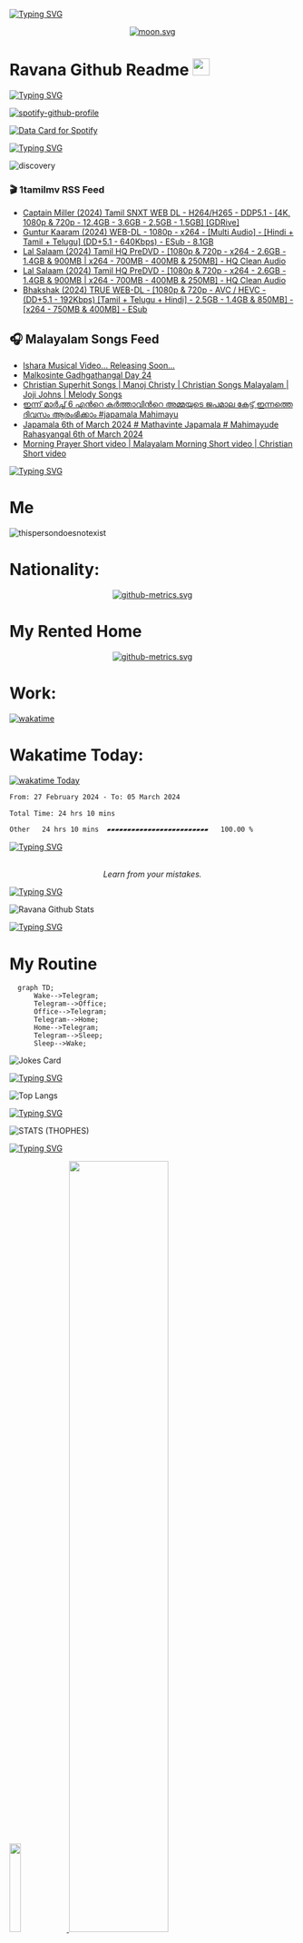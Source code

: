 [![Typing SVG](https://readme-typing-svg.herokuapp.com?font=Fira+Code&duration=1000&pause=2000&color=9400D3&multiline=true&width=1500&height=114&lines=%3D%3D%3D%3D%3D%3D%3D%3D%3D%3D%3D%3D%3D%3D%3D%3D%3D%3D%3D%3D%3D%3D%3D%3D%3D%3D%3D%3D%3D%3D%3D%3D%3D%3D%3D%3D%3D%3D%3D%3D%3D%3D%3D%3D%3D%3D%3D%3D%3D%3D%3D%3D%3D%3D%3D%3D%3D%3D%3D%3D%3D%3D%3D%3D%3D%3D%3D%3D%3D%3D%3D%3D%3D%3D%3D%3D%3D%3D%3D%3D%3D%3D%3D%3D%3D%3D%3D%3D%3D%3D%3D%3D%3D%3D%3D%3D%3D%3D%3D%3D%3D%3D%3D%3D%3D%3D%3D%3D%3D%3D%3D%3D%3D%3D%3D%3D%3D%3D%3D%3D%3D%3D%3D%3D%3D%3D%3D%3D%3D%3D%3D%3D)](https://git.io/typing-svg)

<div align="center">
<a href="https://moon-svg.minung.dev">
    <img src="https://moon-svg.minung.dev/moon.svg?theme=basic&rotate=0" alt="moon.svg" />
  </a>
</div>

# Ravana Github Readme <img width="30" alt="prem" src="https://user-images.githubusercontent.com/47528708/184485159-eb187755-3860-4024-84e0-36e3194f9dac.gif">

[![Typing SVG](https://readme-typing-svg.herokuapp.com?font=Fira+Code&duration=1000&pause=2000&color=4B0082&multiline=true&width=1500&height=114&lines=%3D%3D%3D%3D%3D%3D%3D%3D%3D%3D%3D%3D%3D%3D%3D%3D%3D%3D%3D%3D%3D%3D%3D%3D%3D%3D%3D%3D%3D%3D%3D%3D%3D%3D%3D%3D%3D%3D%3D%3D%3D%3D%3D%3D%3D%3D%3D%3D%3D%3D%3D%3D%3D%3D%3D%3D%3D%3D%3D%3D%3D%3D%3D%3D%3D%3D%3D%3D%3D%3D%3D%3D%3D%3D%3D%3D%3D%3D%3D%3D%3D%3D%3D%3D%3D%3D%3D%3D%3D%3D%3D%3D%3D%3D%3D%3D%3D%3D%3D%3D%3D%3D%3D%3D%3D%3D%3D%3D%3D%3D%3D%3D%3D%3D%3D%3D%3D%3D%3D%3D%3D%3D%3D%3D%3D%3D%3D%3D%3D%3D%3D%3D)](https://git.io/typing-svg)

[![spotify-github-profile](https://spotify-github-profile.vercel.app/api/view?uid=31rfzgmuvvewegdlxvlev4ynz4vu&cover_image=true&theme=natemoo-re&bar_color=000000&bar_color_cover=true)](https://github.com/ravana69)

<a href="https://data-card-for-spotify.herokuapp.com/api/card?user_id=31rfzgmuvvewegdlxvlev4ynz4vu">
  <img src="https://data-card-for-spotify.herokuapp.com/api/card?user_id=31rfzgmuvvewegdlxvlev4ynz4vu" alt="Data Card for Spotify">
</a>

[![Typing SVG](https://readme-typing-svg.herokuapp.com?font=Fira+Code&duration=1000&pause=2000&color=0000FF&multiline=true&width=1500&height=114&lines=%3D%3D%3D%3D%3D%3D%3D%3D%3D%3D%3D%3D%3D%3D%3D%3D%3D%3D%3D%3D%3D%3D%3D%3D%3D%3D%3D%3D%3D%3D%3D%3D%3D%3D%3D%3D%3D%3D%3D%3D%3D%3D%3D%3D%3D%3D%3D%3D%3D%3D%3D%3D%3D%3D%3D%3D%3D%3D%3D%3D%3D%3D%3D%3D%3D%3D%3D%3D%3D%3D%3D%3D%3D%3D%3D%3D%3D%3D%3D%3D%3D%3D%3D%3D%3D%3D%3D%3D%3D%3D%3D%3D%3D%3D%3D%3D%3D%3D%3D%3D%3D%3D%3D%3D%3D%3D%3D%3D%3D%3D%3D%3D%3D%3D%3D%3D%3D%3D%3D%3D%3D%3D%3D%3D%3D%3D%3D%3D%3D%3D%3D%3D)](https://git.io/typing-svg)

![discovery](https://raw.githubusercontent.com/ravana69/ravana69/main/images/Discovery.webp)

### 🎬 1tamilmv RSS Feed

<!-- BLOG-POST-LIST:START -->
- [Captain Miller &lpar;2024&rpar; Tamil SNXT WEB DL - H264/H265 - DDP5.1 - [4K, 1080p &amp; 720p - 12.4GB - 3.6GB - 2.5GB - 1.5GB] [GDRive]](https://www.1tamilmv.world/index.php?/forums/topic/128037-captain-miller-2024-tamil-snxt-web-dl-h264h265-ddp51-4k-1080p-720p-124gb-36gb-25gb-15gb-gdrive/&do=findComment&comment=360751)
- [Guntur Kaaram &lpar;2024&rpar; WEB-DL - 1080p - x264 - [Multi Audio] - [Hindi + Tamil + Telugu] &lpar;DD+5.1 - 640Kbps&rpar; - ESub - 8.1GB](https://www.1tamilmv.world/index.php?/forums/topic/177804-guntur-kaaram-2024-web-dl-1080p-x264-multi-audio-hindi-tamil-telugu-dd51-640kbps-esub-81gb/&do=findComment&comment=360750)
- [Lal Salaam &lpar;2024&rpar; Tamil HQ PreDVD - [1080p &amp; 720p - x264 - 2.6GB - 1.4GB &amp; 900MB | x264 - 700MB - 400MB &amp; 250MB] - HQ Clean Audio](https://www.1tamilmv.world/index.php?/forums/topic/177792-lal-salaam-2024-tamil-hq-predvd-1080p-720p-x264-26gb-14gb-900mb-x264-700mb-400mb-250mb-hq-clean-audio/&do=findComment&comment=360749)
- [Lal Salaam &lpar;2024&rpar; Tamil HQ PreDVD - [1080p &amp; 720p - x264 - 2.6GB - 1.4GB &amp; 900MB | x264 - 700MB - 400MB &amp; 250MB] - HQ Clean Audio](https://www.1tamilmv.world/index.php?/forums/topic/177792-lal-salaam-2024-tamil-hq-predvd-1080p-720p-x264-26gb-14gb-900mb-x264-700mb-400mb-250mb-hq-clean-audio/&do=findComment&comment=360748)
- [Bhakshak &lpar;2024&rpar; TRUE WEB-DL - [1080p &amp; 720p - AVC / HEVC - &lpar;DD+5.1 - 192Kbps&rpar; [Tamil + Telugu + Hindi] - 2.5GB - 1.4GB &amp; 850MB] - [x264 - 750MB &amp; 400MB] - ESub](https://www.1tamilmv.world/index.php?/forums/topic/177803-bhakshak-2024-true-web-dl-1080p-720p-avc-hevc-dd51-192kbps-tamil-telugu-hindi-25gb-14gb-850mb-x264-750mb-400mb-esub/&do=findComment&comment=360747)
<!-- BLOG-POST-LIST:END -->

## 🎧 Malayalam Songs Feed
<!-- BLOGPOSTS:START -->
- [Ishara Musical Video... Releasing Soon...](https://www.youtube.com/watch?v=SySa5mmOUAE)
- [Malkosinte Gadhgathangal Day 24](https://www.youtube.com/watch?v=-qZgjd7jIkw)
- [Christian Superhit Songs | Manoj Christy | Christian Songs Malayalam | Joji Johns | Melody Songs](https://www.youtube.com/watch?v=ARivoyLE4hQ)
- [ഇന്ന് മാർച്ച്  6 എൻറെ കർത്താവിൻറെ അമ്മയുടെ ജപമാല കേട്ട് ഇന്നത്തെ ദിവസം ആരംഭിക്കാം #japamala Mahimayu](https://www.youtube.com/watch?v=KY61nNdBKNo)
- [Japamala 6th of March 2024 # Mathavinte Japamala # Mahimayude Rahasyangal 6th of March 2024](https://www.youtube.com/watch?v=DhbvM_k1YJo)
- [Morning Prayer Short video | Malayalam Morning Short video | Christian Short video](https://www.youtube.com/watch?v=q5qV_qcwfFQ)
<!-- BLOGPOSTS:END -->

[![Typing SVG](https://readme-typing-svg.herokuapp.com?font=Fira+Code&duration=1000&pause=2000&color=00FF00&multiline=true&width=1500&height=114&lines=%3D%3D%3D%3D%3D%3D%3D%3D%3D%3D%3D%3D%3D%3D%3D%3D%3D%3D%3D%3D%3D%3D%3D%3D%3D%3D%3D%3D%3D%3D%3D%3D%3D%3D%3D%3D%3D%3D%3D%3D%3D%3D%3D%3D%3D%3D%3D%3D%3D%3D%3D%3D%3D%3D%3D%3D%3D%3D%3D%3D%3D%3D%3D%3D%3D%3D%3D%3D%3D%3D%3D%3D%3D%3D%3D%3D%3D%3D%3D%3D%3D%3D%3D%3D%3D%3D%3D%3D%3D%3D%3D%3D%3D%3D%3D%3D%3D%3D%3D%3D%3D%3D%3D%3D%3D%3D%3D%3D%3D%3D%3D%3D%3D%3D%3D%3D%3D%3D%3D%3D%3D%3D%3D%3D%3D%3D%3D%3D%3D%3D%3D%3D)](https://git.io/typing-svg)

# Me
![thispersondoesnotexist](https://raw.githubusercontent.com/ravana69/thispersondoesnotexist/main/github-metrics.svg)

# Nationality:
<div align="center">
<a href="https://ravana69.github.io/flag/">
    <img src="https://raw.githubusercontent.com/ravana69/flag/main/github-metrics.svg" alt="github-metrics.svg" />
  </a>
</div>

# My Rented Home
<div align="center">
<a href="https://ravana69.github.io/thisrentaldoesnotexist/">
    <img src="https://raw.githubusercontent.com/ravana69/thisrentaldoesnotexist/main/github-metrics.svg" alt="github-metrics.svg" />
  </a>
</div>

# Work:

[![wakatime](https://wakatime.com/badge/user/742e15ca-1e4c-47e9-85d8-14b80b31f9ec.svg)](https://wakatime.com/@742e15ca-1e4c-47e9-85d8-14b80b31f9ec)

# Wakatime Today:
[![wakatime Today](https://wakatime.com/badge/user/742e15ca-1e4c-47e9-85d8-14b80b31f9ec/project/eb56f685-cdfa-4c67-b1a1-fc362eb1af37.svg)](https://wakatime.com/badge/user/742e15ca-1e4c-47e9-85d8-14b80b31f9ec/project/eb56f685-cdfa-4c67-b1a1-fc362eb1af37)

<!--START_SECTION:waka-->

```txt
From: 27 February 2024 - To: 05 March 2024

Total Time: 24 hrs 10 mins

Other   24 hrs 10 mins  ▰▰▰▰▰▰▰▰▰▰▰▰▰▰▰▰▰▰▰▰▰▰▰▰▰   100.00 %
```

<!--END_SECTION:waka-->

[![Typing SVG](https://readme-typing-svg.herokuapp.com?font=Fira+Code&duration=1000&pause=2000&color=00FF00&multiline=true&width=1500&height=114&lines=%3D%3D%3D%3D%3D%3D%3D%3D%3D%3D%3D%3D%3D%3D%3D%3D%3D%3D%3D%3D%3D%3D%3D%3D%3D%3D%3D%3D%3D%3D%3D%3D%3D%3D%3D%3D%3D%3D%3D%3D%3D%3D%3D%3D%3D%3D%3D%3D%3D%3D%3D%3D%3D%3D%3D%3D%3D%3D%3D%3D%3D%3D%3D%3D%3D%3D%3D%3D%3D%3D%3D%3D%3D%3D%3D%3D%3D%3D%3D%3D%3D%3D%3D%3D%3D%3D%3D%3D%3D%3D%3D%3D%3D%3D%3D%3D%3D%3D%3D%3D%3D%3D%3D%3D%3D%3D%3D%3D%3D%3D%3D%3D%3D%3D%3D%3D%3D%3D%3D%3D%3D%3D%3D%3D%3D%3D%3D%3D%3D%3D%3D%3D)](https://git.io/typing-svg)

<!-- ADVICE:START -->
<p align="center"><br><i>Learn from your mistakes.</i><br></p>
<!-- ADVICE:END -->

[![Typing SVG](https://readme-typing-svg.herokuapp.com?font=Fira+Code&duration=1000&pause=2000&color=FF7F00&multiline=true&width=1500&height=114&lines=%3D%3D%3D%3D%3D%3D%3D%3D%3D%3D%3D%3D%3D%3D%3D%3D%3D%3D%3D%3D%3D%3D%3D%3D%3D%3D%3D%3D%3D%3D%3D%3D%3D%3D%3D%3D%3D%3D%3D%3D%3D%3D%3D%3D%3D%3D%3D%3D%3D%3D%3D%3D%3D%3D%3D%3D%3D%3D%3D%3D%3D%3D%3D%3D%3D%3D%3D%3D%3D%3D%3D%3D%3D%3D%3D%3D%3D%3D%3D%3D%3D%3D%3D%3D%3D%3D%3D%3D%3D%3D%3D%3D%3D%3D%3D%3D%3D%3D%3D%3D%3D%3D%3D%3D%3D%3D%3D%3D%3D%3D%3D%3D%3D%3D%3D%3D%3D%3D%3D%3D%3D%3D%3D%3D%3D%3D%3D%3D%3D%3D%3D%3D)](https://git.io/typing-svg)

![Ravana Github Stats](https://github-readme-stats.vercel.app/api?username=ravana69&&show_icons=true&theme=radical)

[![Typing SVG](https://readme-typing-svg.herokuapp.com?font=Fira+Code&duration=1000&pause=2000&color=FF0000&multiline=true&width=1500&height=114&lines=%3D%3D%3D%3D%3D%3D%3D%3D%3D%3D%3D%3D%3D%3D%3D%3D%3D%3D%3D%3D%3D%3D%3D%3D%3D%3D%3D%3D%3D%3D%3D%3D%3D%3D%3D%3D%3D%3D%3D%3D%3D%3D%3D%3D%3D%3D%3D%3D%3D%3D%3D%3D%3D%3D%3D%3D%3D%3D%3D%3D%3D%3D%3D%3D%3D%3D%3D%3D%3D%3D%3D%3D%3D%3D%3D%3D%3D%3D%3D%3D%3D%3D%3D%3D%3D%3D%3D%3D%3D%3D%3D%3D%3D%3D%3D%3D%3D%3D%3D%3D%3D%3D%3D%3D%3D%3D%3D%3D%3D%3D%3D%3D%3D%3D%3D%3D%3D%3D%3D%3D%3D%3D%3D%3D%3D%3D%3D%3D%3D%3D%3D%3D)](https://git.io/typing-svg)

<H1>My Routine</H1>

```mermaid
  graph TD;
      Wake-->Telegram;
      Telegram-->Office;
      Office-->Telegram;
      Telegram-->Home;
      Home-->Telegram;
      Telegram-->Sleep;
      Sleep-->Wake;
```
![Jokes Card](https://readme-jokes.vercel.app/api?bgColor=%23073b4c&textColor=%2306d6a0&aColor=%2306d6a0&borderColor=%2306d6a0)

[![Typing SVG](https://readme-typing-svg.herokuapp.com?font=Fira+Code&duration=1000&pause=2000&color=9400D3&multiline=true&width=1500&height=114&lines=%3D%3D%3D%3D%3D%3D%3D%3D%3D%3D%3D%3D%3D%3D%3D%3D%3D%3D%3D%3D%3D%3D%3D%3D%3D%3D%3D%3D%3D%3D%3D%3D%3D%3D%3D%3D%3D%3D%3D%3D%3D%3D%3D%3D%3D%3D%3D%3D%3D%3D%3D%3D%3D%3D%3D%3D%3D%3D%3D%3D%3D%3D%3D%3D%3D%3D%3D%3D%3D%3D%3D%3D%3D%3D%3D%3D%3D%3D%3D%3D%3D%3D%3D%3D%3D%3D%3D%3D%3D%3D%3D%3D%3D%3D%3D%3D%3D%3D%3D%3D%3D%3D%3D%3D%3D%3D%3D%3D%3D%3D%3D%3D%3D%3D%3D%3D%3D%3D%3D%3D%3D%3D%3D%3D%3D%3D%3D%3D%3D%3D%3D%3D)](https://git.io/typing-svg)

![Top Langs](https://github-readme-stats.vercel.app/api/top-langs/?username=ravana69&&show_icons=true&theme=radical)

[![Typing SVG](https://readme-typing-svg.herokuapp.com?font=Fira+Code&duration=1000&pause=2000&color=FFFF00&multiline=true&width=1500&height=114&lines=%3D%3D%3D%3D%3D%3D%3D%3D%3D%3D%3D%3D%3D%3D%3D%3D%3D%3D%3D%3D%3D%3D%3D%3D%3D%3D%3D%3D%3D%3D%3D%3D%3D%3D%3D%3D%3D%3D%3D%3D%3D%3D%3D%3D%3D%3D%3D%3D%3D%3D%3D%3D%3D%3D%3D%3D%3D%3D%3D%3D%3D%3D%3D%3D%3D%3D%3D%3D%3D%3D%3D%3D%3D%3D%3D%3D%3D%3D%3D%3D%3D%3D%3D%3D%3D%3D%3D%3D%3D%3D%3D%3D%3D%3D%3D%3D%3D%3D%3D%3D%3D%3D%3D%3D%3D%3D%3D%3D%3D%3D%3D%3D%3D%3D%3D%3D%3D%3D%3D%3D%3D%3D%3D%3D%3D%3D%3D%3D%3D%3D%3D%3D)](https://git.io/typing-svg)

![STATS (THOPHES)](https://github-profile-trophy.vercel.app/?username=ravana69&theme=gruvbox&margin-w=10&margin-h=15&column=8)
<br />

[![Typing SVG](https://readme-typing-svg.herokuapp.com?font=Fira+Code&duration=1000&pause=2000&color=4B0082&multiline=true&width=1500&height=114&lines=%3D%3D%3D%3D%3D%3D%3D%3D%3D%3D%3D%3D%3D%3D%3D%3D%3D%3D%3D%3D%3D%3D%3D%3D%3D%3D%3D%3D%3D%3D%3D%3D%3D%3D%3D%3D%3D%3D%3D%3D%3D%3D%3D%3D%3D%3D%3D%3D%3D%3D%3D%3D%3D%3D%3D%3D%3D%3D%3D%3D%3D%3D%3D%3D%3D%3D%3D%3D%3D%3D%3D%3D%3D%3D%3D%3D%3D%3D%3D%3D%3D%3D%3D%3D%3D%3D%3D%3D%3D%3D%3D%3D%3D%3D%3D%3D%3D%3D%3D%3D%3D%3D%3D%3D%3D%3D%3D%3D%3D%3D%3D%3D%3D%3D%3D%3D%3D%3D%3D%3D%3D%3D%3D%3D%3D%3D%3D%3D%3D%3D%3D%3D)](https://git.io/typing-svg)

<p align="left">
    <a href="#">
        <img width="20%" src="./assets/images/hand.gif" alt="" />
    </a>
    <a href="#">
        <img width="59%" src="./assets/images/spacer.png" alt="" >
    </a>
    <a href="#">
        <img width="20%" src="./assets/images/skull.gif" alt="" />
    </a>
</p>

[![Typing SVG](https://readme-typing-svg.herokuapp.com?font=Fira+Code&duration=1000&pause=2000&color=0000FF&multiline=true&width=1500&height=114&lines=%3D%3D%3D%3D%3D%3D%3D%3D%3D%3D%3D%3D%3D%3D%3D%3D%3D%3D%3D%3D%3D%3D%3D%3D%3D%3D%3D%3D%3D%3D%3D%3D%3D%3D%3D%3D%3D%3D%3D%3D%3D%3D%3D%3D%3D%3D%3D%3D%3D%3D%3D%3D%3D%3D%3D%3D%3D%3D%3D%3D%3D%3D%3D%3D%3D%3D%3D%3D%3D%3D%3D%3D%3D%3D%3D%3D%3D%3D%3D%3D%3D%3D%3D%3D%3D%3D%3D%3D%3D%3D%3D%3D%3D%3D%3D%3D%3D%3D%3D%3D%3D%3D%3D%3D%3D%3D%3D%3D%3D%3D%3D%3D%3D%3D%3D%3D%3D%3D%3D%3D%3D%3D%3D%3D%3D%3D%3D%3D%3D%3D%3D%3D)](https://git.io/typing-svg)

![image](https://user-images.githubusercontent.com/47528708/175298537-0623dc00-7b1a-4ec1-b5b1-71768763a234.png)

<p align="center"><img width="148" alt="pull-shark-default" src="https://user-images.githubusercontent.com/47528708/176419715-70981865-4dc6-489a-8a1a-06842db67b15.gif"> <img width="148" alt="cat" src="https://user-images.githubusercontent.com/47528708/179149594-60701d0e-e626-415f-9958-80736351eadd.gif"> <img width="148" alt="arctic-code-vault-contributor-default" src="https://user-images.githubusercontent.com/47528708/175267501-e1fbbb8f-c2b2-4882-b865-2ac4debef26c.png"> <img width="148" alt="yolo-default" src="https://user-images.githubusercontent.com/47528708/175267654-281a1880-1129-4b7b-bf2f-de5dd2bc5afa.png"> <img width="148" alt="public-sponsor-default" src="https://user-images.githubusercontent.com/47528708/175268448-2e78cc75-fb25-4d76-bd22-7df520446b45.png"> <img width="148" alt="mars-2020-contributor-default" src="https://user-images.githubusercontent.com/47528708/175268475-de6d987a-3be9-4353-86a5-23b422559355.png"> <img width="148" alt="quickdraw-default" src="https://user-images.githubusercontent.com/47528708/179148665-33e7c2c8-5d95-413e-8b25-6862820a5fe7.png"> <img width="148" alt="galaxy-brain-bronze" src="https://user-images.githubusercontent.com/47528708/176419717-e2fdca8b-0fdc-47dd-9511-a7ff52178a33.gif"> <img width="148" alt="pea" src="https://user-images.githubusercontent.com/47528708/179149608-800ce6e1-7d24-4bfe-8e84-5628e6d5497d.gif"> <img width="148" alt="unicorn" src="https://user-images.githubusercontent.com/2644614/181385133-df3a04ac-af3f-4c11-bd61-5e1ec80c601b.png"> <img width="148" alt="heartonyoursleave" src="https://user-images.githubusercontent.com/47528708/201639615-34ab1af4-02f9-4f1c-a28f-1f02a1f682f7.gif"> <img width="148" alt="sourcerer" src="https://user-images.githubusercontent.com/47528708/201639835-6c22ae7d-d1b4-426c-a755-067e188346b7.png">
    
![t_logo_sprite](https://user-images.githubusercontent.com/47528708/175293007-21ff1792-1fca-4be3-bcae-12fdc3aa414f.svg)

[![Typing SVG](https://readme-typing-svg.herokuapp.com?font=Fira+Code&duration=1000&pause=2000&color=00FF00&multiline=true&width=1500&height=114&lines=%3D%3D%3D%3D%3D%3D%3D%3D%3D%3D%3D%3D%3D%3D%3D%3D%3D%3D%3D%3D%3D%3D%3D%3D%3D%3D%3D%3D%3D%3D%3D%3D%3D%3D%3D%3D%3D%3D%3D%3D%3D%3D%3D%3D%3D%3D%3D%3D%3D%3D%3D%3D%3D%3D%3D%3D%3D%3D%3D%3D%3D%3D%3D%3D%3D%3D%3D%3D%3D%3D%3D%3D%3D%3D%3D%3D%3D%3D%3D%3D%3D%3D%3D%3D%3D%3D%3D%3D%3D%3D%3D%3D%3D%3D%3D%3D%3D%3D%3D%3D%3D%3D%3D%3D%3D%3D%3D%3D%3D%3D%3D%3D%3D%3D%3D%3D%3D%3D%3D%3D%3D%3D%3D%3D%3D%3D%3D%3D%3D%3D%3D%3D)](https://git.io/typing-svg)
  
![github contribution grid snake animation](https://raw.githubusercontent.com/ravana69/ravana69/output/github-contribution-grid-snake-dark.svg#gh-dark-mode-only)

[![Typing SVG](https://readme-typing-svg.herokuapp.com?font=Fira+Code&duration=1000&pause=2000&color=FFFF00&multiline=true&width=1500&height=114&lines=%3D%3D%3D%3D%3D%3D%3D%3D%3D%3D%3D%3D%3D%3D%3D%3D%3D%3D%3D%3D%3D%3D%3D%3D%3D%3D%3D%3D%3D%3D%3D%3D%3D%3D%3D%3D%3D%3D%3D%3D%3D%3D%3D%3D%3D%3D%3D%3D%3D%3D%3D%3D%3D%3D%3D%3D%3D%3D%3D%3D%3D%3D%3D%3D%3D%3D%3D%3D%3D%3D%3D%3D%3D%3D%3D%3D%3D%3D%3D%3D%3D%3D%3D%3D%3D%3D%3D%3D%3D%3D%3D%3D%3D%3D%3D%3D%3D%3D%3D%3D%3D%3D%3D%3D%3D%3D%3D%3D%3D%3D%3D%3D%3D%3D%3D%3D%3D%3D%3D%3D%3D%3D%3D%3D%3D%3D%3D%3D%3D%3D%3D%3D)](https://git.io/typing-svg)
  
# Humans
<p align="center"><img width="170" alt="human" src="https://user-images.githubusercontent.com/47528708/176413829-c142d478-1c96-4c3c-a2a4-2dd35374c335.gif">

[![Typing SVG](https://readme-typing-svg.herokuapp.com?font=Fira+Code&duration=1000&pause=2000&color=FF7F00&multiline=true&width=1500&height=114&lines=%3D%3D%3D%3D%3D%3D%3D%3D%3D%3D%3D%3D%3D%3D%3D%3D%3D%3D%3D%3D%3D%3D%3D%3D%3D%3D%3D%3D%3D%3D%3D%3D%3D%3D%3D%3D%3D%3D%3D%3D%3D%3D%3D%3D%3D%3D%3D%3D%3D%3D%3D%3D%3D%3D%3D%3D%3D%3D%3D%3D%3D%3D%3D%3D%3D%3D%3D%3D%3D%3D%3D%3D%3D%3D%3D%3D%3D%3D%3D%3D%3D%3D%3D%3D%3D%3D%3D%3D%3D%3D%3D%3D%3D%3D%3D%3D%3D%3D%3D%3D%3D%3D%3D%3D%3D%3D%3D%3D%3D%3D%3D%3D%3D%3D%3D%3D%3D%3D%3D%3D%3D%3D%3D%3D%3D%3D%3D%3D%3D%3D%3D%3D)](https://git.io/typing-svg)
  
# Bike N Angel
<p align="center"><img width="170" alt="bikenangel" src="https://user-images.githubusercontent.com/47528708/176616968-3a44f91e-8016-477c-9bb5-c4689a1adbee.gif">

# Moon Animation
<p align="center"><img width="170" alt="moonanimation" src="https://user-images.githubusercontent.com/47528708/220290420-8491cbc0-ac09-4ac0-b4a8-1b638b2df2cf.gif">

[![Typing SVG](https://readme-typing-svg.herokuapp.com?font=Fira+Code&duration=1000&pause=2000&color=FF0000&multiline=true&width=1500&height=114&lines=%3D%3D%3D%3D%3D%3D%3D%3D%3D%3D%3D%3D%3D%3D%3D%3D%3D%3D%3D%3D%3D%3D%3D%3D%3D%3D%3D%3D%3D%3D%3D%3D%3D%3D%3D%3D%3D%3D%3D%3D%3D%3D%3D%3D%3D%3D%3D%3D%3D%3D%3D%3D%3D%3D%3D%3D%3D%3D%3D%3D%3D%3D%3D%3D%3D%3D%3D%3D%3D%3D%3D%3D%3D%3D%3D%3D%3D%3D%3D%3D%3D%3D%3D%3D%3D%3D%3D%3D%3D%3D%3D%3D%3D%3D%3D%3D%3D%3D%3D%3D%3D%3D%3D%3D%3D%3D%3D%3D%3D%3D%3D%3D%3D%3D%3D%3D%3D%3D%3D%3D%3D%3D%3D%3D%3D%3D%3D%3D%3D%3D%3D%3D)](https://git.io/typing-svg)
  
# Hypnotic Loop

https://user-images.githubusercontent.com/47528708/176845771-6ad8f1d2-8008-4f49-ac35-5ebb89644732.mp4

[![Typing SVG](https://readme-typing-svg.herokuapp.com?font=Fira+Code&duration=1000&pause=2000&color=9400D3&multiline=true&width=1500&height=114&lines=%3D%3D%3D%3D%3D%3D%3D%3D%3D%3D%3D%3D%3D%3D%3D%3D%3D%3D%3D%3D%3D%3D%3D%3D%3D%3D%3D%3D%3D%3D%3D%3D%3D%3D%3D%3D%3D%3D%3D%3D%3D%3D%3D%3D%3D%3D%3D%3D%3D%3D%3D%3D%3D%3D%3D%3D%3D%3D%3D%3D%3D%3D%3D%3D%3D%3D%3D%3D%3D%3D%3D%3D%3D%3D%3D%3D%3D%3D%3D%3D%3D%3D%3D%3D%3D%3D%3D%3D%3D%3D%3D%3D%3D%3D%3D%3D%3D%3D%3D%3D%3D%3D%3D%3D%3D%3D%3D%3D%3D%3D%3D%3D%3D%3D%3D%3D%3D%3D%3D%3D%3D%3D%3D%3D%3D%3D%3D%3D%3D%3D%3D%3D)](https://git.io/typing-svg)

# Archive.org [⚓](https://archive.org/upload/?identifier=ravana-_)
## Profile
<p align="center">
    <a href="https://archive.org/details/@ravana69">
        <img src="https://user-images.githubusercontent.com/47528708/190145451-e6740900-9083-4b79-a58b-3cb0bb885a97.png" alt="archiveprofile">
    </a>
    <br>
    
## Last 1000
<p align="center">
    <a href="https://catalogd.archive.org/catalog.php?history=1">
        <img src="https://user-images.githubusercontent.com/47528708/190146120-100b3e7a-14f6-4152-8942-690385791ee2.png" alt="taskhistory">
    </a>
    <br>

[![Typing SVG](https://readme-typing-svg.herokuapp.com?font=Fira+Code&duration=1000&pause=2000&color=4B0082&multiline=true&width=1500&height=114&lines=%3D%3D%3D%3D%3D%3D%3D%3D%3D%3D%3D%3D%3D%3D%3D%3D%3D%3D%3D%3D%3D%3D%3D%3D%3D%3D%3D%3D%3D%3D%3D%3D%3D%3D%3D%3D%3D%3D%3D%3D%3D%3D%3D%3D%3D%3D%3D%3D%3D%3D%3D%3D%3D%3D%3D%3D%3D%3D%3D%3D%3D%3D%3D%3D%3D%3D%3D%3D%3D%3D%3D%3D%3D%3D%3D%3D%3D%3D%3D%3D%3D%3D%3D%3D%3D%3D%3D%3D%3D%3D%3D%3D%3D%3D%3D%3D%3D%3D%3D%3D%3D%3D%3D%3D%3D%3D%3D%3D%3D%3D%3D%3D%3D%3D%3D%3D%3D%3D%3D%3D%3D%3D%3D%3D%3D%3D%3D%3D%3D%3D%3D%3D)](https://git.io/typing-svg)

<img align="centre" height="200px" width="200px" alt="GIF" src="https://github.com/ravana69/ravana69/blob/main/media/gifs/rvm.gif">

[![Typing SVG](https://readme-typing-svg.herokuapp.com?font=Fira+Code&duration=1000&pause=2000&color=0000FF&multiline=true&width=1500&height=114&lines=%3D%3D%3D%3D%3D%3D%3D%3D%3D%3D%3D%3D%3D%3D%3D%3D%3D%3D%3D%3D%3D%3D%3D%3D%3D%3D%3D%3D%3D%3D%3D%3D%3D%3D%3D%3D%3D%3D%3D%3D%3D%3D%3D%3D%3D%3D%3D%3D%3D%3D%3D%3D%3D%3D%3D%3D%3D%3D%3D%3D%3D%3D%3D%3D%3D%3D%3D%3D%3D%3D%3D%3D%3D%3D%3D%3D%3D%3D%3D%3D%3D%3D%3D%3D%3D%3D%3D%3D%3D%3D%3D%3D%3D%3D%3D%3D%3D%3D%3D%3D%3D%3D%3D%3D%3D%3D%3D%3D%3D%3D%3D%3D%3D%3D%3D%3D%3D%3D%3D%3D%3D%3D%3D%3D%3D%3D%3D%3D%3D%3D%3D%3D)](https://git.io/typing-svg)

![Metrics](/github-metrics.svg)
[![Typing SVG](https://readme-typing-svg.herokuapp.com?font=Fira+Code&duration=1000&pause=2000&color=00FF00&multiline=true&width=1500&height=114&lines=%3D%3D%3D%3D%3D%3D%3D%3D%3D%3D%3D%3D%3D%3D%3D%3D%3D%3D%3D%3D%3D%3D%3D%3D%3D%3D%3D%3D%3D%3D%3D%3D%3D%3D%3D%3D%3D%3D%3D%3D%3D%3D%3D%3D%3D%3D%3D%3D%3D%3D%3D%3D%3D%3D%3D%3D%3D%3D%3D%3D%3D%3D%3D%3D%3D%3D%3D%3D%3D%3D%3D%3D%3D%3D%3D%3D%3D%3D%3D%3D%3D%3D%3D%3D%3D%3D%3D%3D%3D%3D%3D%3D%3D%3D%3D%3D%3D%3D%3D%3D%3D%3D%3D%3D%3D%3D%3D%3D%3D%3D%3D%3D%3D%3D%3D%3D%3D%3D%3D%3D%3D%3D%3D%3D%3D%3D%3D%3D%3D%3D%3D%3D)](https://git.io/typing-svg)

[![Hits](https://hits.seeyoufarm.com/api/count/incr/badge.svg?url=https%3A%2F%2Fgithub.com%2Fravana69%2Fravana69&count_bg=%2379C83D&title_bg=%23000000&icon=godotengine.svg&icon_color=%23E7E7E7&title=%3E&edge_flat=false)](https://hits.seeyoufarm.com)

# Timeline

[![Newyear.svg](https://dday-widget.minung.dev/widget?text=New%20Year%20&date=2025-01-01&startDate=2022-01-01&theme=theme1)](https://google.com)
[![Birthday.svg](https://dday-widget.minung.dev/widget?text=Birthday&date=2024-03-13)](https://dday-widget.minung.dev)

<img alt="GitHub Future" src="https://github.com/ravana69/ravana69/blob/main/media/gifs/githubfuture.png"> </img>
<img alt="GitHub Community" src="https://github.com/ravana69/ravana69/blob/main/media/gifs/githubcommunity.png"> </img>

<img alt="Cosmos" src="https://github.com/ravana69/ravana69/blob/master/cosmos.gif"> </img>
<img alt="Moonlight" src="https://github.com/ravana69/ravana69/blob/master/media/gifs/moonlight.gif"> </img>
<img alt="Trainride" src="https://github.com/ravana69/ravana69/blob/master/media/gifs/trainride.gif"> </img>
<img alt="Monkeynft" src="https://github.com/ravana69/ravana69/blob/master/media/gifs/monkeynft.gif"> </img>
<img alt="Dognft" src="https://github.com/ravana69/ravana69/blob/master/media/gifs/dognft.gif"> </img>

![image](https://user-images.githubusercontent.com/47528708/208236715-864b1588-423a-4001-8917-acbae7107d71.png)

![bible](https://raw.githubusercontent.com/ravana69/bible/main/github-metrics.svg)

![Weather](https://raw.githubusercontent.com/ravana69/weather/main/github-metrics.svg)

![Currency Exchange](https://raw.githubusercontent.com/ravana69/currencyexchange/main/github-metrics.svg)

![Adani Stocks](https://raw.githubusercontent.com/ravana69/adani/main/github-metrics.svg)

![Ambani Stocks](https://raw.githubusercontent.com/ravana69/ambani/main/github-metrics.svg)

![Live Time](https://raw.githubusercontent.com/ravana69/livetime/main/github-metrics.svg)

![Calander of Punjab & Haryana High Court](https://raw.githubusercontent.com/ravana69/ravana69/main/images/calendar/Calender_2024_hc.jpg)

# [🌈🌈🌈🌈🌈🌈🌈🌈🌈🌈🌈🌈🌈🌈🌈🌈🌈🌈🌈🌈🌈🌈🌈](https://ibb.co/album/qYnLQX)

https://user-images.githubusercontent.com/47528708/227121919-08688d26-dca6-421d-81cf-fa4b7a167683.mp4

<p align="center"><img width="148" alt="pull-sun-default" src="https://user-images.githubusercontent.com/47528708/227844399-db68e2b8-53ac-4c18-a5c6-91cbeb2df389.png"> <img width="148" alt="pull-mercury-default" src="https://user-images.githubusercontent.com/47528708/227844394-2ea3166a-998a-40a8-a84b-f13794787dce.png"> <img width="148" alt="pull-venus-default" src="https://user-images.githubusercontent.com/47528708/227844370-ed821d94-9e74-4be3-ae96-9f6f87433976.png"> <img width="148" alt="pull-earth-default" src="https://user-images.githubusercontent.com/47528708/227844389-ce71b7f7-d79c-4d30-917c-df97455fc2d8.png"> <img width="148" alt="pull-mars-default" src="https://user-images.githubusercontent.com/47528708/227844392-703bb17a-acf4-417f-9687-e7be21b8eda2.png"> <img width="148" alt="pull-jupiter-default" src="https://user-images.githubusercontent.com/47528708/227844390-b0497c89-bebc-41c3-b9fc-826cdc7595fd.png"> <img width="148" alt="pull-saturn-default" src="https://user-images.githubusercontent.com/47528708/227844398-ae13cc8c-bda1-4420-b750-8e54ebee180d.png"> <img width="148" alt="pull-uranus-default" src="https://user-images.githubusercontent.com/47528708/227844402-57fff86c-5100-4129-bcd0-635412b7d51b.png"> <img width="148" alt="pull-neptune-default" src="https://user-images.githubusercontent.com/47528708/227844396-d0019f2e-6fd3-487a-ac3a-ed176316af66.png"> <img width="148" alt="pull-comet-default" src="https://user-images.githubusercontent.com/47528708/227844387-5c0f21da-d8d6-4257-9bb9-825adb1f991a.png"> <img width="148" alt="blackhole--default" src="https://user-images.githubusercontent.com/47528708/227844376-6f190030-a1d1-4514-88f0-7d32d45b0843.png"> <img width="148" alt="pull-black_hole_merge-default" src="https://user-images.githubusercontent.com/47528708/227844380-0cd9e934-495d-4192-a36c-f77051ffa7c8.png">

![mausam](https://raw.githubusercontent.com/ravana69/mausam/main/github-metrics.svg)
![lightning](https://raw.githubusercontent.com/ravana69/lightning/main/github-metrics.svg)
![radar](https://raw.githubusercontent.com/ravana69/radar/main/github-metrics.svg)
![climatemonitor](https://raw.githubusercontent.com/ravana69/climatemonitor/main/github-metrics.svg)
![rainfallcumulative](https://raw.githubusercontent.com/ravana69/rainfallcumulative/main/github-metrics.svg)
![rfcu](https://raw.githubusercontent.com/ravana69/rfcu/main/github-metrics.svg)
![t-o](https://raw.githubusercontent.com/ravana69/t-o/main/github-metrics.svg)
![rocket](https://raw.githubusercontent.com/ravana69/rocketlaunch/main/github-metrics.svg)
[2016-flight-low.webm](https://user-images.githubusercontent.com/47528708/232990040-171b45b3-fb60-405a-a721-541ebbaa0e3a.webm)

